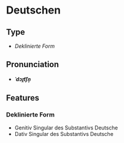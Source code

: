 # Deutschen
## Type
- _Deklinierte Form_
## Pronunciation
- **_ˈdɔɪ̯t͡ʃn̩_**
## Features
### Deklinierte Form
- Genitiv Singular des Substantivs Deutsche
- Dativ Singular des Substantivs Deutsche
